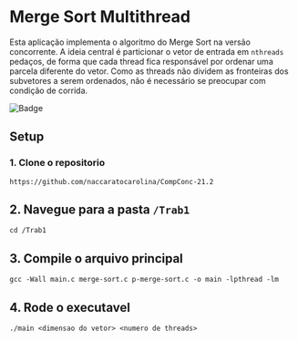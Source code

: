 # Merge Sort Multithread
Esta aplicação implementa o algoritmo do Merge Sort na versão concorrente. A ideia central é particionar o vetor de entrada em ```nthreads``` pedaços, de forma que cada thread fica responsável por ordenar uma parcela diferente do vetor. Como as threads não dividem as fronteiras dos subvetores a serem ordenados, não é necessário se preocupar com condição de corrida.

![Badge](https://img.shields.io/badge/c-%2300599C.svg?style=for-the-badge&logo=c&logoColor=white)

## Setup
### 1. Clone o repositorio
```
https://github.com/naccaratocarolina/CompConc-21.2
```

## 2. Navegue para a pasta ```/Trab1```
```
cd /Trab1
```

## 3. Compile o arquivo principal
```
gcc -Wall main.c merge-sort.c p-merge-sort.c -o main -lpthread -lm
```

## 4. Rode o executavel
```
./main <dimensao do vetor> <numero de threads>
```